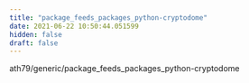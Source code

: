 ```yaml
---
title: "package_feeds_packages_python-cryptodome"
date: 2021-06-22 10:50:44.051599
hidden: false
draft: false
---
```


ath79/generic/package_feeds_packages_python-cryptodome

